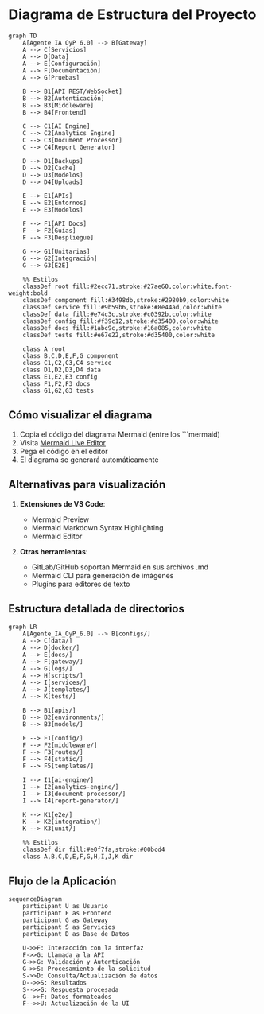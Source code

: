 # Diagrama de Estructura del Proyecto

```mermaid
graph TD
    A[Agente IA OyP 6.0] --> B[Gateway]
    A --> C[Servicios]
    A --> D[Data]
    A --> E[Configuración]
    A --> F[Documentación]
    A --> G[Pruebas]
    
    B --> B1[API REST/WebSocket]
    B --> B2[Autenticación]
    B --> B3[Middleware]
    B --> B4[Frontend]
    
    C --> C1[AI Engine]
    C --> C2[Analytics Engine]
    C --> C3[Document Processor]
    C --> C4[Report Generator]
    
    D --> D1[Backups]
    D --> D2[Cache]
    D --> D3[Modelos]
    D --> D4[Uploads]
    
    E --> E1[APIs]
    E --> E2[Entornos]
    E --> E3[Modelos]
    
    F --> F1[API Docs]
    F --> F2[Guías]
    F --> F3[Despliegue]
    
    G --> G1[Unitarias]
    G --> G2[Integración]
    G --> G3[E2E]

    %% Estilos
    classDef root fill:#2ecc71,stroke:#27ae60,color:white,font-weight:bold
    classDef component fill:#3498db,stroke:#2980b9,color:white
    classDef service fill:#9b59b6,stroke:#8e44ad,color:white
    classDef data fill:#e74c3c,stroke:#c0392b,color:white
    classDef config fill:#f39c12,stroke:#d35400,color:white
    classDef docs fill:#1abc9c,stroke:#16a085,color:white
    classDef tests fill:#e67e22,stroke:#d35400,color:white
    
    class A root
    class B,C,D,E,F,G component
    class C1,C2,C3,C4 service
    class D1,D2,D3,D4 data
    class E1,E2,E3 config
    class F1,F2,F3 docs
    class G1,G2,G3 tests
```

## Cómo visualizar el diagrama

1. Copia el código del diagrama Mermaid (entre los ```mermaid)
2. Visita [Mermaid Live Editor](https://mermaid.live/)
3. Pega el código en el editor
4. El diagrama se generará automáticamente

## Alternativas para visualización

1. **Extensiones de VS Code**:
   - Mermaid Preview
   - Mermaid Markdown Syntax Highlighting
   - Mermaid Editor

2. **Otras herramientas**:
   - GitLab/GitHub soportan Mermaid en sus archivos .md
   - Mermaid CLI para generación de imágenes
   - Plugins para editores de texto

## Estructura detallada de directorios

```mermaid
graph LR
    A[Agente_IA_OyP_6.0] --> B[configs/]
    A --> C[data/]
    A --> D[docker/]
    A --> E[docs/]
    A --> F[gateway/]
    A --> G[logs/]
    A --> H[scripts/]
    A --> I[services/]
    A --> J[templates/]
    A --> K[tests/]
    
    B --> B1[apis/]
    B --> B2[environments/]
    B --> B3[models/]
    
    F --> F1[config/]
    F --> F2[middleware/]
    F --> F3[routes/]
    F --> F4[static/]
    F --> F5[templates/]
    
    I --> I1[ai-engine/]
    I --> I2[analytics-engine/]
    I --> I3[document-processor/]
    I --> I4[report-generator/]
    
    K --> K1[e2e/]
    K --> K2[integration/]
    K --> K3[unit/]
    
    %% Estilos
    classDef dir fill:#e0f7fa,stroke:#00bcd4
    class A,B,C,D,E,F,G,H,I,J,K dir
```

## Flujo de la Aplicación

```mermaid
sequenceDiagram
    participant U as Usuario
    participant F as Frontend
    participant G as Gateway
    participant S as Servicios
    participant D as Base de Datos
    
    U->>F: Interacción con la interfaz
    F->>G: Llamada a la API
    G->>G: Validación y Autenticación
    G->>S: Procesamiento de la solicitud
    S->>D: Consulta/Actualización de datos
    D-->>S: Resultados
    S-->>G: Respuesta procesada
    G-->>F: Datos formateados
    F-->>U: Actualización de la UI
```
